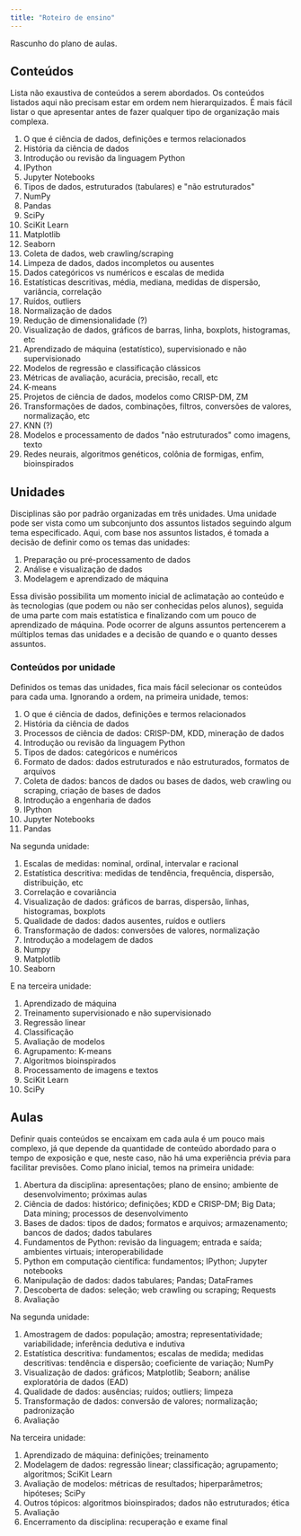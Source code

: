 ```yaml
---
title: "Roteiro de ensino"
---
```


Rascunho do plano de aulas.

## Conteúdos

Lista não exaustiva de conteúdos a serem abordados.
Os conteúdos listados aqui não precisam estar em ordem nem hierarquizados.
É mais fácil listar o que apresentar antes de fazer qualquer tipo de organização mais complexa.

1. O que é ciência de dados, definições e termos relacionados
2. História da ciência de dados
3. Introdução ou revisão da linguagem Python
4. IPython
5. Jupyter Notebooks
6. Tipos de dados, estruturados (tabulares) e "não estruturados"
7. NumPy
8. Pandas
9. SciPy
10. SciKit Learn
11. Matplotlib
12. Seaborn
13. Coleta de dados, web crawling/scraping
14. Limpeza de dados, dados incompletos ou ausentes
15. Dados categóricos vs numéricos e escalas de medida
16. Estatísticas descritivas, média, mediana, medidas de dispersão, variância, correlação
17. Ruídos, outliers
18. Normalização de dados
19. Redução de dimensionalidade (?)
20. Visualização de dados, gráficos de barras, linha, boxplots, histogramas, etc
21. Aprendizado de máquina (estatístico), supervisionado e não supervisionado
22. Modelos de regressão e classificação clássicos
23. Métricas de avaliação, acurácia, precisão, recall, etc
24. K-means
25. Projetos de ciência de dados, modelos como CRISP-DM, ZM
26. Transformações de dados, combinações, filtros, conversões de valores, normalização, etc
27. KNN (?)
28. Modelos e processamento de dados "não estruturados" como imagens, texto
29. Redes neurais, algoritmos genéticos, colônia de formigas, enfim, bioinspirados

## Unidades

Disciplinas são por padrão organizadas em três unidades.
Uma unidade pode ser vista como um subconjunto dos assuntos listados seguindo algum tema especificado.
Aqui, com base nos assuntos listados, é tomada a decisão de definir como os temas das unidades:

1. Preparação ou pré-processamento de dados
2. Análise e visualização de dados
3. Modelagem e aprendizado de máquina

Essa divisão possibilita um momento inicial de aclimatação ao conteúdo e às tecnologias (que podem ou não ser conhecidas pelos alunos), seguida de uma parte com mais estatística e finalizando com um pouco de aprendizado de máquina.
Pode ocorrer de alguns assuntos pertencerem a múltiplos temas das unidades e a decisão de quando e o quanto desses assuntos.

### Conteúdos por unidade

Definidos os temas das unidades, fica mais fácil selecionar os conteúdos para cada uma.
Ignorando a ordem, na primeira unidade, temos:

1. O que é ciência de dados, definições e termos relacionados
2. História da ciência de dados
3. Processos de ciência de dados: CRISP-DM, KDD, mineração de dados
4. Introdução ou revisão da linguagem Python
5. Tipos de dados: categóricos e numéricos
6. Formato de dados: dados estruturados e não estruturados, formatos de arquivos
7. Coleta de dados: bancos de dados ou bases de dados, web crawling ou scraping, criação de bases de dados
8. Introdução a engenharia de dados
9. IPython
10. Jupyter Notebooks
11. Pandas

Na segunda unidade:

1. Escalas de medidas: nominal, ordinal, intervalar e racional
2. Estatística descritiva: medidas de tendência, frequência, dispersão, distribuição, etc
3. Correlação e covariância
4. Visualização de dados: gráficos de barras, dispersão, linhas, histogramas, boxplots
5. Qualidade de dados: dados ausentes, ruídos e outliers
6. Transformação de dados: conversões de valores, normalização
7. Introdução a modelagem de dados
8. Numpy
9. Matplotlib
10. Seaborn

E na terceira unidade:

1. Aprendizado de máquina
2. Treinamento supervisionado e não supervisionado
3. Regressão linear
4. Classificação
5. Avaliação de modelos
6. Agrupamento: K-means
7. Algoritmos bioinspirados
8. Processamento de imagens e textos
9. SciKit Learn
10. SciPy

## Aulas

Definir quais conteúdos se encaixam em cada aula é um pouco mais complexo, já que depende da quantidade de conteúdo abordado para o tempo de exposição e que, neste caso, não há uma experiência prévia para facilitar previsões.
Como plano inicial, temos na primeira unidade:

1. Abertura da disciplina: apresentações; plano de ensino; ambiente de desenvolvimento; próximas aulas
2. Ciência de dados: histórico; definições; KDD e CRISP-DM; Big Data; Data mining; processos de desenvolvimento
3. Bases de dados: tipos de dados; formatos e arquivos; armazenamento; bancos de dados; dados tabulares
4. Fundamentos de Python: revisão da linguagem; entrada e saída; ambientes virtuais; interoperabilidade
5. Python em computação científica: fundamentos; IPython; Jupyter notebooks
6. Manipulação de dados: dados tabulares; Pandas; DataFrames
7. Descoberta de dados: seleção; web crawling ou scraping; Requests
8. Avaliação

Na segunda unidade:

1. Amostragem de dados: população; amostra; representatividade; variabilidade; inferência dedutiva e indutiva
2. Estatística descritiva: fundamentos; escalas de medida; medidas descritivas: tendência e dispersão; coeficiente de variação; NumPy
3. Visualização de dados: gráficos; Matplotlib; Seaborn; análise exploratória de dados (EAD)
4. Qualidade de dados: ausências; ruídos; outliers; limpeza
5. Transformação de dados: conversão de valores; normalização; padronização
6. Avaliação

Na terceira unidade:

1. Aprendizado de máquina: definições; treinamento
2. Modelagem de dados: regressão linear; classificação; agrupamento; algoritmos; SciKit Learn
3. Avaliação de modelos: métricas de resultados; hiperparâmetros; hipóteses; SciPy
4. Outros tópicos: algoritmos bioinspirados; dados não estruturados; ética
5. Avaliação
6. Encerramento da disciplina: recuperação e exame final